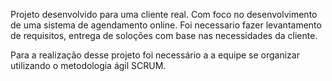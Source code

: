 Projeto desenvolvido para uma cliente real. Com foco no desenvolvimento de uma sistema de agendamento online.
Foi necessario fazer levantamento de requisitos, entrega de soloções com base nas necessidades da cliente.

Para a realização desse projeto foi necessário a a equipe se organizar utilizando o metodologia ágil SCRUM.
